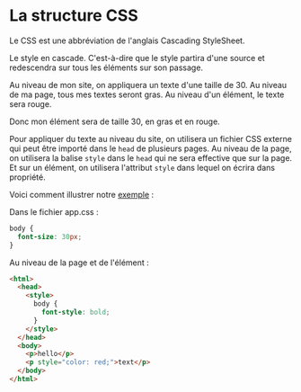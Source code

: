 # La structure CSS

Le CSS est une abbréviation de l'anglais Cascading StyleSheet.

Le style en cascade. C'est-à-dire que le style partira d'une source et redescendra sur tous les éléments sur son passage.

Au niveau de mon site, on appliquera un texte d'une taille de 30.
Au niveau de ma page, tous mes textes seront gras.
Au niveau d'un élément, le texte sera rouge.

Donc mon élément sera de taille 30, en gras et en rouge.

Pour appliquer du texte au niveau du site, on utilisera un fichier CSS externe qui peut être importé dans le `head` de plusieurs pages.
Au niveau de la page, on utilisera la balise `style` dans le `head` qui ne sera effective que sur la page.
Et sur un élément, on utilisera l'attribut `style` dans lequel on écrira dans propriété.

Voici comment illustrer notre [exemple](https://jsfiddle.net/Kryptonikco/ntgmh6cy/) :

Dans le fichier app.css :

```css
body {
  font-size: 30px;
}
```

Au niveau de la page et de l'élément :

```html
<html>
  <head>
    <style>
      body {
        font-style: bold;
      }
    </style>
  </head>
  <body>
    <p>hello</p>
    <p style="color: red;">text</p>
  </body>
</html>
```
